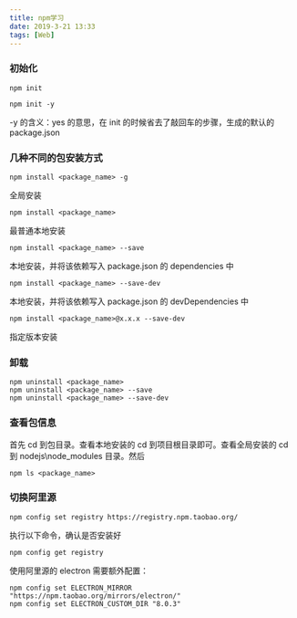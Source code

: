 ```yaml
---
title: npm学习
date: 2019-3-21 13:33
tags: [Web]
---
```


<CreateTime/>
<TagLinks />

### 初始化

```shell
npm init
```

```shell
npm init -y
```

-y 的含义：yes 的意思，在 init 的时候省去了敲回车的步骤，生成的默认的 package.json

### 几种不同的包安装方式

```shell
npm install <package_name> -g
```

全局安装

```shell
npm install <package_name>
```

最普通本地安装

```shell
npm install <package_name> --save
```

本地安装，并将该依赖写入 package.json 的 dependencies 中

```shell
npm install <package_name> --save-dev
```

本地安装，并将该依赖写入 package.json 的 devDependencies 中

```shell
npm install <package_name>@x.x.x --save-dev
```

指定版本安装

### 卸载

```shell
npm uninstall <package_name>
npm uninstall <package_name> --save
npm uninstall <package_name> --save-dev
```

### 查看包信息

首先 cd 到包目录。查看本地安装的 cd 到项目根目录即可。查看全局安装的 cd 到 nodejs\node_modules 目录。然后

```shell
npm ls <package_name>
```

### 切换阿里源

```shell
npm config set registry https://registry.npm.taobao.org/
```

执行以下命令，确认是否安装好

```shell
npm config get registry
```

使用阿里源的 electron 需要额外配置：

```shell
npm config set ELECTRON_MIRROR "https://npm.taobao.org/mirrors/electron/"
npm config set ELECTRON_CUSTOM_DIR "8.0.3"
```
